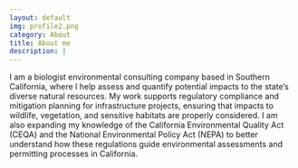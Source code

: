 ```yaml
---
layout: default
img: profile2.png
category: About
title: About me
description: |
---
```

I am a biologist environmental consulting company based in Southern California, where I help assess and quantify potential impacts to the state’s diverse natural resources. My work supports regulatory compliance and mitigation planning for infrastructure projects, ensuring that impacts to wildlife, vegetation, and sensitive habitats are properly considered. I am also expanding my knowledge of the California Environmental Quality Act (CEQA) and the National Environmental Policy Act (NEPA) to better understand how these regulations guide environmental assessments and permitting processes in California.

